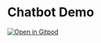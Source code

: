 # Chatbot Demo

[![Open in Gitpod](https://gitpod.io/button/open-in-gitpod.svg)](https://gitpod.io/#https://github.com/ffeldhaus/chatbot-demo)
